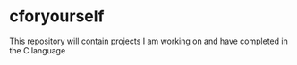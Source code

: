 # cforyourself
This repository will contain projects I am working on and have completed in the C language
